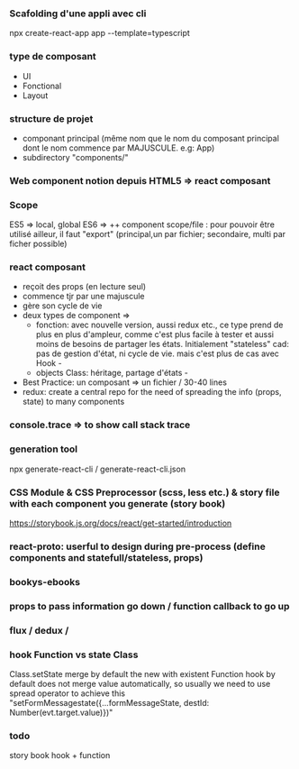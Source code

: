 ### Scafolding d'une appli avec cli
npx create-react-app app --template=typescript

### type de composant
- UI
- Fonctional
- Layout

### structure de projet
- componant principal (même nom que le nom du composant principal dont le nom commence par MAJUSCULE. e.g: App)
- subdirectory "components/"

### Web component notion depuis HTML5 => react composant

### Scope 
ES5 => local, global
ES6 => ++ component scope/file : pour pouvoir être utilisé ailleur, il faut "export" (principal,un par fichier; secondaire, multi par ficher possible)

### react composant
* reçoit des props (en lecture seul)
* commence tjr par une majuscule
* gère son cycle de vie
* deux types de component =>  
    * fonction: avec nouvelle version, aussi redux etc., ce type prend de plus en plus d'ampleur, comme c'est plus facile à tester et aussi moins de besoins de partager les états. Initialement "stateless" cad: pas de gestion d'état, ni cycle de vie. mais c'est plus de cas avec Hook - <return>
    * objects Class: héritage, partage d'états - <render>
* Best Practice: un composant => un fichier / 30-40 lines 
* redux: create a central repo for the need of spreading the info (props, state) to many components

### console.trace => to show call stack trace

### generation tool
npx generate-react-cli / generate-react-cli.json

### CSS Module & CSS Preprocessor (scss, less etc.) & story file with each component you generate (story book)
https://storybook.js.org/docs/react/get-started/introduction

### react-proto: userful to design during pre-process (define components and statefull/stateless, props) 

### bookys-ebooks

### props to pass information go down / function callback to go up

### flux / dedux /

### hook Function vs state Class
Class.setState merge by default the new with existent
Function hook by default does not merge value automatically, so usually we need to use spread operator to achieve this
"setFormMessagestate({...formMessageState, destId: Number(evt.target.value)})"

### todo 
story book
hook + function
